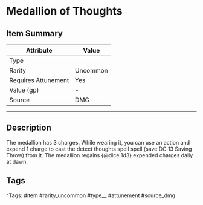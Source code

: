 # Medallion of Thoughts

## Item Summary

| Attribute            | Value                        |
|----------------------|------------------------------|
| Type                 |   |
| Rarity               | Uncommon             |
| Requires Attunement  | Yes                |
| Value (gp)           | -    |
| Source               | DMG |

---

## Description

The medallion has 3 charges. While wearing it, you can use an action and expend 1 charge to cast the detect thoughts spell spell (save DC 13 Saving Throw) from it. The medallion regains {@dice 1d3} expended charges daily at dawn.

## Tags

^Tags: #item #rarity_uncommon #type__ #attunement #source_dmg
